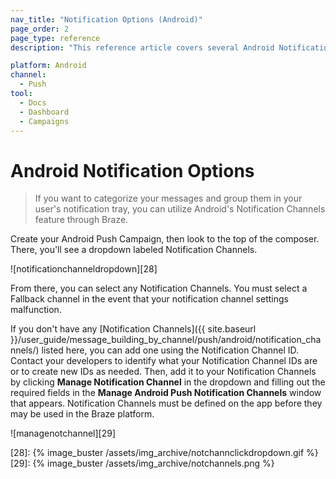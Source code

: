 ```yaml
---
nav_title: "Notification Options (Android)"
page_order: 2
page_type: reference
description: "This reference article covers several Android Notification Option and how to best use them within Braze campaigns."

platform: Android
channel:
  - Push
tool:
  - Docs
  - Dashboard
  - Campaigns
---
```


# Android Notification Options

> If you want to categorize your messages and group them in your user's notification tray, you can utilize Android's Notification Channels feature through Braze.

Create your Android Push Campaign, then look to the top of the composer. There, you'll see a dropdown labeled Notification Channels.

![notificationchanneldropdown][28]

From there, you can select any Notification Channels. You must select a Fallback channel in the event that your notification channel settings malfunction.

If you don't have any [Notification Channels]({{ site.baseurl }}/user_guide/message_building_by_channel/push/android/notification_channels/) listed here, you can add one using the Notification Channel ID. Contact your developers to identify what your Notification Channel IDs are or to create new IDs as needed. Then, add it to your Notification Channels by clicking __Manage Notification Channel__ in the dropdown and filling out the required fields in the __Manage Android Push Notification Channels__ window that appears. Notification Channels must be defined on the app before they may be used in the Braze platform.

![managenotchannel][29]


[28]: {% image_buster /assets/img_archive/notchannclickdropdown.gif %}
[29]: {% image_buster /assets/img_archive/notchannels.png %}
